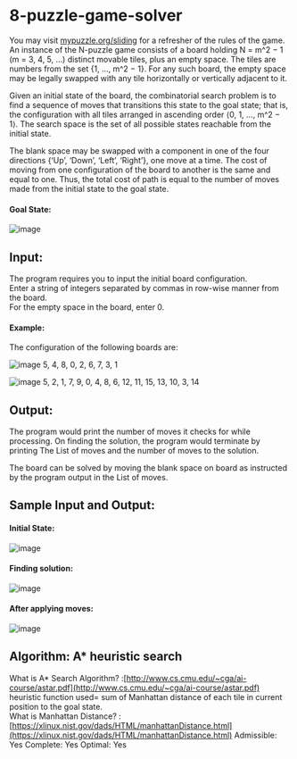 # 8-puzzle-game-solver
You may visit [mypuzzle.org/sliding](http://mypuzzle.org/sliding) for a refresher of the rules of the game.
An instance of the N-puzzle game consists of a board holding N = m^2 − 1 (m = 3, 4, 5, ...) distinct movable tiles, plus an empty space. The tiles are numbers from the set {1, …, m^2 − 1}. For any such board, the empty space may be legally swapped with any tile horizontally or vertically adjacent to it.

Given an initial state of the board, the combinatorial search problem is to find a sequence of moves that transitions this state to the goal state; that is, the configuration with all tiles arranged in ascending order ⟨0, 1, …, m^2 − 1⟩. The search space is the set of all possible states reachable from the initial state.

The blank space may be swapped with a component in one of the four directions {‘Up’, ‘Down’, ‘Left’, ‘Right’}, one move at a time. The cost of moving from one configuration of the board to another is the same and equal to one. Thus, the total cost of path is equal to the number of moves made from the initial state to the goal state.

#### Goal State:   
![image](https://user-images.githubusercontent.com/46916990/78786845-06eefd80-79c7-11ea-9e9e-7eeba858ca37.png)

## Input:

The program requires you to input the initial board configuration.  
Enter a string of integers separated by commas in row-wise manner from the board.  
For the empty space in the board, enter 0.  

#### Example:
The configuration of the following boards are:

![image](https://user-images.githubusercontent.com/46916990/78760160-5c62e480-799e-11ea-8268-738f8c680555.png)
5, 4, 8, 0, 2, 6, 7, 3, 1

![image](https://user-images.githubusercontent.com/46916990/78762198-33901e80-79a1-11ea-993f-99a3986598dd.png)
5, 2, 1, 7, 9, 0, 4, 8, 6, 12, 11, 15, 13, 10, 3, 14

## Output:
The program would print the number of moves it checks for while processing. On finding the solution, the program would terminate by printing The List of moves and the number of moves to the solution.

The board can be solved by moving the blank space on board as instructed by the program output in the List of moves.

## Sample Input and Output:
#### Initial State:  
![image](https://user-images.githubusercontent.com/46916990/78787611-3b16ee00-79c8-11ea-88f6-8a1f21f0579e.png)
#### Finding solution:  
![image](https://user-images.githubusercontent.com/46916990/78787881-a19c0c00-79c8-11ea-8fd6-0eec5a1a6536.png)
#### After applying moves:  
![image](https://user-images.githubusercontent.com/46916990/78788050-e2942080-79c8-11ea-9a7a-941872f9c3d3.png)

## Algorithm: A* heuristic search  
What is A* Search Algorithm? :[http://www.cs.cmu.edu/~cga/ai-course/astar.pdf](http://www.cs.cmu.edu/~cga/ai-course/astar.pdf)  
heuristic function used= sum of Manhattan distance of each tile in current position to the goal state.  
What is Manhattan Distance? :[https://xlinux.nist.gov/dads/HTML/manhattanDistance.html](https://xlinux.nist.gov/dads/HTML/manhattanDistance.html)
Admissible: Yes
Complete: Yes
Optimal: Yes 
